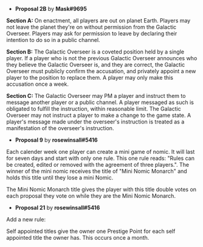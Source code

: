 * **Proposal 2B** by **Mask#9695**

**Section A:**
On enactment, all players are out on planet Earth. Players may not leave
the planet they're on without permission from the Galactic Overseer.
Players may ask for permission to leave by declaring their intention to
do so in a public channel.

**Section B:**
The Galactic Overseer is a coveted position held by a single player.
If a player who is not the previous Galactic Overseer announces who they
believe the Galactic Overseer is, and they are correct, the Galactic
Overseer must publicly confirm the accusation, and privately appoint a
new player to the position to replace them.  A player may only make this
accusation once a week.

**Section C:**
The Galactic Overseer may PM a player and instruct them to message
another player or a public channel.  A player messaged as such is
obligated to fulfill the instruction, within reasonable limit. The
Galactic Overseer may not instruct a player to make a change to the game
state.  A player's message made under the overseer's instruction is
treated as a manifestation of the overseer's instruction.

* **Proposal 9** by **rosewinsall#5416**

Each calender week one player can create a mini game of nomic. It will
last for seven days and start with only one rule. This one rule reads:
"Rules can be created, edited or removed with the agreement of three
players.". The winner of the mini nomic receives the title of "Mini
Nomic Monarch" and holds this title until they lose a mini Nomic.

The Mini Nomic Monarch title gives the player with this title double
votes on each proposal they vote on while they are the Mini Nomic
Monarch.

* **Proposal 21** by **rosewinsall#5416**

Add a new rule:

Self appointed titles give the owner one Prestige Point for each self
appointed title the owner has.  This occurs once a month.